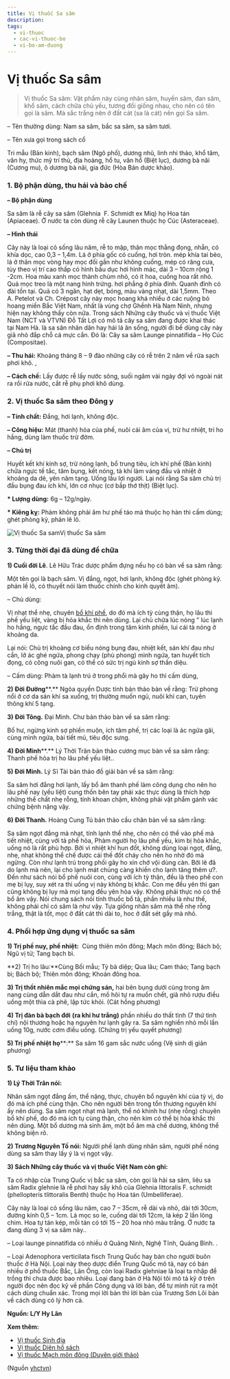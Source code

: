 ```yaml
---
title: Vị thuốc Sa sâm
description: 
tags:
  - vi-thuoc
  - cac-vi-thuoc-bo
  - vi-bo-am-duong
---
```


# Vị thuốc Sa sâm 

> Vị thuốc Sa sâm: Vật phẩm này cùng nhân sâm, huyền sâm, đan sâm, khổ sâm, cách chữa chủ yếu, tương đối giống nhau, cho nên có tên gọi là sâm. Mà sắc trắng nên ở đất cát (sa là cát) nên gọi Sa sâm.

– Tên thường dùng: Nam sa sâm, bắc sa sâm, sa sâm tươi.

– Tên xưa gọi trong sách cổ

Tri mẫu (Bản kinh), bạch sâm (Ngô phố), dương nhũ, linh nhi thảo, khổ tâm, văn hy, thức mỹ trí thủ, địa hoàng, hổ tu, văn hổ (Biệt lục), dương bà nãi (Cương mu), ô dương bà nãi, gia đức (Hòa Bán dược khảo).

### 1. Bộ phận dùng, thu hái và bào chế

**– Bộ phận dùng**

Sa sâm là rễ cây sa sâm (Glehnia  F. Schmidt ex Miq) họ Hoa tán (Apiaceae). Ở nước ta còn dùng rễ cây Launen thuộc họ Cúc (Asteraceae).

**– Hình thái**

Cây này là loại cỏ sống lâu năm, rễ to mập, thân mọc thẳng đọng, nhẵn, có khía dọc, cao 0,3 – 1,4m. Lá ở phía gốc có cuống, hơi tròn. mép khía tai bèo, lá ở thân mọc vòng hay mọc đối gần như không cuống, mép có răng cưa, tùy theo vị trí cao thấp có hình bầu dục hơi hình mác, dài 3 – 10cm rộng 1 -2cm. Hoa màu xanh mọc thành chùm nhỏ, có ít hoa, cuống hoa rất nhỏ. Quả mọc treo là một nang hình trứng. hơi phẳng ở phía đỉnh. Quanh đỉnh có đài tồn tại. Quả có 3 ngăn, hạt dẹt, bóng, màu vàng nhạt, dài 1,5mm. Theo A. Petelot và Ch. Crépost cây này mọc hoang khá nhiều ở các ruộng bỏ hoang miền Bắc Việt Nam, nhất là vùng chợ Ghềnh Hà Nam Ninh, nhưng hiện nay không thấy còn nữa. Trong sách Những cây thuốc và vị thuốc Việt Nam (NCT và VTVN) Đỗ Tất Lợi có mô tả cây sa sâm đang được khai thác tại Nam Hà. là sa sân nhân dân hay hái lá ăn sống, người đi bế dùng cây này giã nhỏ đắp chỗ cá mực cắn. Đó là: Cây sa sâm Launge pinnatifida – Họ Cúc (Compositae).

**– Thu hái:** Khoảng tháng 8 – 9 đào những cây có rễ trên 2 năm về rửa sạch phơi khô. ,

**– Cách chế:** Lấy được rễ lấy nước sông, suối ngâm vài ngày đợi vỏ ngoài nát ra rồi rửa nước, cắt rễ phụ phơi khô dùng.

### 2. Vị thuốc Sa sâm theo Đông y

**– Tính chất:** Đắng, hơi lạnh, không độc. 

**– Công hiệu:** Mát (thanh) hỏa của phế, nuôi cái âm của vị, trừ hư nhiệt, tri ho hắng, dùng làm thuốc trừ đờm.

**– Chủ trị**

Huyết kết khí kinh sợ, trừ nóng lạnh, bổ trung tiêu, ích khí phế (Bản kinh) chữa ngực tế tắc, tâm bụng, kết nóng, tà khí làm váng đầu và nhiệt ở khoảng da dẻ, yên năm tạng. Uống lầu lợi người. Lại nói rằng Sa sâm chủ trị đầu bụng đau ích khí, lớn cơ nhục (cơ bắp thớ thịt) (Biệt lục).

**\* Lượng dùng:** 6g – 12g/ngày. 

**\* Kiêng kỵ:** Phàm không phải âm hư phế táo mà thuộc họ hàn thì cấm dùng; ghét phòng kỷ, phản lê lô.

![Vị thuốc Sa sam](/imgs/yhctvn/Vi-thuoc-Sa-sam.jpg)Vị thuốc Sa sâm

### 3. Từng thời đại đã dùng để chữa

**1) Cuối đời Lê**. Lê Hữu Trác dược phẩm đựng nếu họ có bàn về sa sâm rằng:

Một tên gọi là bạch sâm. Vị đắng, ngọt, hơi lạnh, không độc (ghét phòng kỷ. phản lề lô, có thuyết nói làm thuốc chính cho kinh quyết âm). 

– Chủ dùng:

Vị nhạt thể nhẹ, chuyên [bổ khí phế](/yhctvn/dai-cuong-thuoc-bo-dong-y), do đó mà ích tỳ cùng thận, họ lâu thì phế yếu liệt, vàng bị hỏa khắc thì nên dùng. Lại chủ chữa lúc nóng ” lúc lạnh ho hắng, ngực tắc đầu đau, ổn định trong tâm kinh phiền, lui cái tà nóng ở khoảng da. 

Lại nói: Chủ trị khoảng cơ biểu nóng bụng đau, nhiệt kết, sán khí đau như cắn, lở ác ghé ngứa, phong chạy (phù phong) mình ngứa, tan huyết tích đọng, có công nuôi gan, có thể có sức trị ngủ kinh sợ thần diệu.

– Cấm dùng: Phàm tà lạnh trú ở trong phổi mà gây ho thì cấm dùng,  

**2) Đời Đường****.** Ngõa quyền Dược tính bản thảo bàn về rằng: Trừ phong nổi ở cơ da sán khí sa xuống, trị thường muốn ngủ, nuôi khí can, tuyên thông khí 5 tạng. 

**3) Đời Tông.** Đại Minh. Chư bản thảo bàn về sa sâm rằng:

Bổ hư, ngừng kinh sợ phiền muộn, ích tâm phế, trị các loại là ác ngứa gãi, cùng mình ngứa, bài tiết mủ, tiêu độc sưng.

**4) Đời Minh****.** Lý Thời Trân bản thảo cương mục bàn về sa sâm rằng: Thanh phế hỏa trị ho lâu phế yếu liệt..

**5) Đời Minh.** Lý Sĩ Tài bản thảo đồ giải bàn về sa sâm rằng:

Sa sâm hơi đắng hơi lạnh, lấy bổ âm thanh phế làm công dụng cho nên ho lâu phế nay (yếu liệt) cung thốn bên tay phải xác thực dùng là thích hợp những thể chất nhẹ rỗng, tính khoan chậm, không phải vật phẩm gánh vác chứng bệnh nặng vậy.

**6) Đời Thanh.** Hoàng Cung Tú bản thảo cầu chân bàn về sa sâm rằng:

Sa sâm ngọt đắng mà nhạt, tính lạnh thể nhẹ, cho nên có thể vào phế mà tiết nhiệt, cùng với tả phế hỏa, Phàm người họ lâu phế yếu, kim bị hỏa khắc, uống nó là rất phù hợp. Bởi vì nhiệt khí hun đốt, không dùng loại ngọt, đắng, nhẹ, nhạt không thể chế được cái thế đốt cháy cho nên ho nhờ đó mà ngừng. Còn như lạnh trú trong phối gây ho xin chớ vội dùng càn. Bởi lẽ đã do lạnh mà nên, lại cho lạnh mát chúng càng khiến cho lạnh tăng thêm ư?. Đến như sách nói bổ phế nuôi con, cùng với ích tỳ thận, đều là theo phế con mẹ bị lụy, suy xét ra thì uống vị này không bị khắc. Con mẹ đều yên thì gan cũng không bị lụy mà mọi tạng đều yên hòa vậy. Không phải thực nó có thể bổ âm vậy. Nói chung sách nói tính thuốc bổ tả, phần nhiều là như thế, không phải chỉ có sâm là như vậy. Tựa giống nhân sâm mà thể nhẹ rỗng trắng, thật là tốt, mọc ở đất cát thì dài to, hoc ở đất sét gầy mà nhỏ.

### 4. Phối hợp ứng dụng vị thuốc sa sâm

**1) Trị phế nuy, phế nhiệt:**  Cùng thiên môn đông; Mạch môn đông; Bách bộ; Ngũ vị tử; Tang bạch bì.

**2) Trị ho lâu:**Cùng Bối mẫu; Tỳ bà diệp; Qua lâu; Cam thảo; Tang bạch bì; Bách bộ; Thiên môn đông; Khoản đông hoa.

**3) Trị thốt nhiên mắc mọi chứng sán,** hai bên bụng dưới cùng trong âm nang cùng dẫn dắt đau như cắn, mồ hôi tự ra muốn chết, giã nhỏ rượu điều uống một thìa cà phê, lập tức khỏi. (Cát hồng phương)

**4) Trị đàn bà bạch đới** **(ra khí hư trắng)** phần nhiều do thất tình (7 thứ tình chí) nội thương hoặc hạ nguyên hư lạnh gây ra. Sa sâm nghiền nhỏ mỗi lần uống 10g, nước cơm điều uống. (Chứng trị yếu quyết phương) 

**5) Trị phế nhiệt họ****:** Sa sâm 16 gam sắc nước uống (Vệ sinh dị giản phương) 

### 5. Tư liệu tham khảo

**1) Lý Thời Trân nói:**

Nhân sâm ngọt đắng ấm, thể nặng, thực, chuyên bổ nguyên khí của tỳ vị, do đó mà ích phế cùng thận. Cho nên người bên trong tổn thương nguyên khí ấy nên dùng. Sa sâm ngọt nhạt mà lạnh, thể nó khinh hư (nhẹ rỗng) chuyên bổ khí phế, do đó mà ích tụ cùng thận, cho nên kim có thể bị hỏa khắc thì nên dùng. Một bổ dương mà sinh âm, một bổ âm mà chế dương, không thể không biện rõ.

**2) Trương Nguyên Tố nói:** Người phế lạnh dùng nhân sâm, người phế nóng dùng sa sâm thay lấy ý là vị ngọt vậy.

**3) Sách Những cây thuốc và vị thuốc Việt Nam còn ghi:**

Ta có nhập của Trung Quốc vị bắc sa sâm, còn gọi là hải sa sâm, liêu sa sâm Radix glehnie là rễ phơi hay sấy khô của Glehnia littoralis F. schmidt (phellopteris tlittoralis Benth) thuộc họ Hoa tán (Umbelliferae).

Cây này là loại cỏ sống lâu năm, cao 7 – 35cm, rễ dài và nhỏ, dài tới 30cm, đường kính 0,5 – 1cm. Lá mọc so le, cuống dài tới 12cm, lá kép 2 lần lông chim. Hoa tự tán kép, mỗi tán có tới 15 – 20 hoa nhỏ màu trắng. Ở nước ta đang dùng 3 vị sa sâm này..

– Loại launge pinnatifida có nhiều ở Quảng Ninh, Nghệ Tĩnh, Quảng Bình. .

– Loại Adenophora verticilata fisch Trung Quốc hay bán cho người buôn thuốc ở Hà Nội. Loại này theo dược điển Trung Quốc mô tả, nay có bán nhiều ở phố thuốc Bắc, Lãn Ông, còn loại Radix glehniae là loại ta nhập để trồng thì chưa được bao nhiêu. Loại đang bán ở Hà Nội tôi mô tả kỹ ở trên người đọc nên đọc kỹ về phần Công dụng và lời bàn, để tự mình rút ra một cách dùng chuẩn xác. Trong mọi lời bàn thì lời bàn của Trương Sơn Lôi bàn về cách dùng có lý hơn cả.

**Nguồn: L/Y Hy Lãn**

**Xem thêm:**

* [Vị thuốc Sinh địa](/yhctvn/vi-thuoc-sinh-dia)
* [Vị thuốc Diên hồ sách](/yhctvn/vi-thuoc-dien-ho-sach)
* [Vị thuốc Mạch môn đông (Duyên giới thảo)](/yhctvn/vi-thuoc-mach-mon-dong-duyen-gioi-thao)

(Nguồn <a href="https://yhctvn.com/vi-thuoc-sa-sam/" target="_blank">yhctvn</a>)
